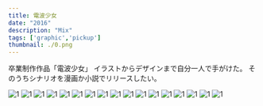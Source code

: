 ```yaml
---
title: 電波少女
date: "2016"
description: "Mix"
tags: ['graphic','pickup']
thumbnail: ./0.png
---
```


卒業制作作品「電波少女」
イラストからデザインまで自分一人で手がけた。
そのうちシナリオを漫画か小説でリリースしたい。

![1](./1.png)
![1](./2.png)
![1](./3.png)
![1](./4.png)
![1](./5.png)
![1](./6.png)
![1](./7.png)
![1](./8.png)
![1](./9.png)
![1](./10.png)
![1](./11.png)
![1](./12.png)
![1](./13.png)
![1](./14.png)
![1](./15.png)
![1](./16.png)
![1](./17.png)